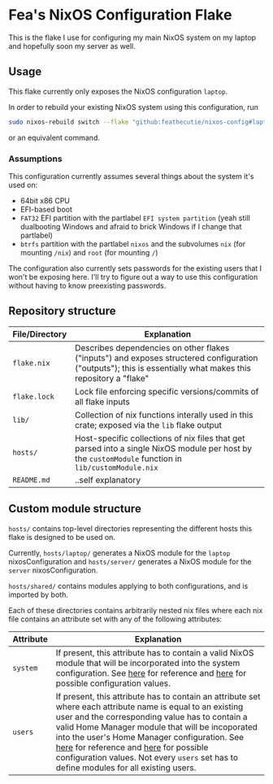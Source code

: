 # Fea's NixOS Configuration Flake

This is the flake I use for configuring my main NixOS system on my laptop and hopefully soon my server as well.

## Usage

This flake currently only exposes the NixOS configuration `laptop`.

In order to rebuild your existing NixOS system using this configuration, run
```sh
sudo nixos-rebuild switch --flake "github:feathecutie/nixos-config#laptop"
```
or an equivalent command.

### Assumptions

This configuration currently assumes several things about the system it's used on:
* 64bit x86 CPU
* EFI-based boot
* `FAT32` EFI partition with the partlabel `EFI system partition` (yeah still dualbooting Windows and afraid to brick Windows if I change that partlabel)
* `btrfs` partition with the partlabel `nixos` and the subvolumes `nix` (for mounting `/nix`) and `root` (for mounting `/`)

The configuration also currently sets passwords for the existing users that I won't be exposing here. I'll try to figure out a way to use this configuration without having to know preexisting passwords.

## Repository structure

| File/Directory | Explanation|
| --- | --- |
| `flake.nix` | Describes dependencies on other flakes ("inputs") and exposes structered configuration ("outputs"); this is essentially what makes this repository a "flake" |
| `flake.lock` | Lock file enforcing specific versions/commits of all flake inputs |
| `lib/` | Collection of nix functions interally used in this crate; exposed via the `lib` flake output |
| `hosts/` | Host-specific collections of nix files that get parsed into a single NixOS module per host by the `customModule` function in `lib/customModule.nix` |
| `README.md` | ..self explanatory |

## Custom module structure

`hosts/` contains top-level directories representing the different hosts this flake is designed to be used on.

Currently, `hosts/laptop/` generates a NixOS module for the `laptop` nixosConfiguration and `hosts/server/` generates a NixOS module for the `server` nixosConfiguration.

`hosts/shared/` contains modules applying to both configurations, and is imported by both.

Each of these directories contains arbitrarily nested nix files where each nix file contains an attribute set with any of the following attributes:

| Attribute | Explanation |
| --- | --- |
| `system` | If present, this attribute has to contain a valid NixOS module that will be incorporated into the system configuration. See [here](https://nixos.wiki/wiki/NixOS_modules) for reference and [here](https://search.nixos.org/options) for possible configuration values. |
| `users` | If present, this attribute has to contain an attribute set where each attribute name is equal to an existing user and the corresponding value has to contain a valid Home Manager module that will be incoporated into the user's Home Manager configuration. See [here](https://nix-community.github.io/home-manager) for reference and [here](https://nix-community.github.io/home-manager/options.html) for possible configuration values. Not every `users` set has to define modules for all existing users. |
